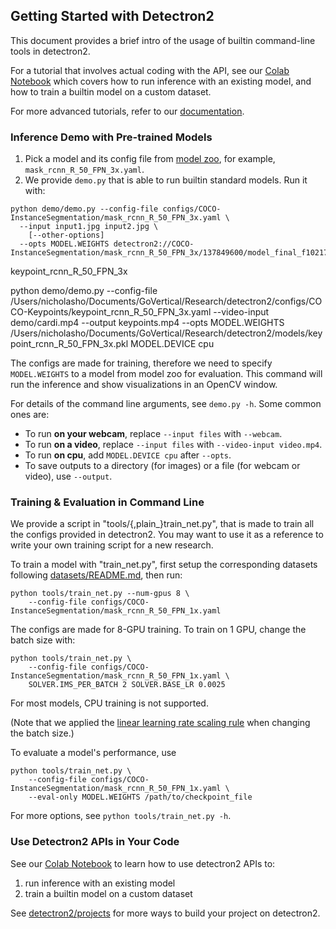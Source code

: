 ## Getting Started with Detectron2

This document provides a brief intro of the usage of builtin command-line tools in detectron2.

For a tutorial that involves actual coding with the API,
see our [Colab Notebook](https://colab.research.google.com/drive/16jcaJoc6bCFAQ96jDe2HwtXj7BMD_-m5)
which covers how to run inference with an
existing model, and how to train a builtin model on a custom dataset.

For more advanced tutorials, refer to our [documentation](https://detectron2.readthedocs.io/tutorials/extend.html).

### Inference Demo with Pre-trained Models

1. Pick a model and its config file from
   [model zoo](https://github.com/facebookresearch/detectron2/blob/master/MODEL_ZOO.md),
   for example, `mask_rcnn_R_50_FPN_3x.yaml`.
2. We provide `demo.py` that is able to run builtin standard models. Run it with:

```
python demo/demo.py --config-file configs/COCO-InstanceSegmentation/mask_rcnn_R_50_FPN_3x.yaml \
  --input input1.jpg input2.jpg \
	[--other-options]
  --opts MODEL.WEIGHTS detectron2://COCO-InstanceSegmentation/mask_rcnn_R_50_FPN_3x/137849600/model_final_f10217.pkl
```

keypoint_rcnn_R_50_FPN_3x

python demo/demo.py --config-file /Users/nicholasho/Documents/GoVertical/Research/detectron2/configs/COCO-Keypoints/keypoint_rcnn_R_50_FPN_3x.yaml --video-input demo/cardi.mp4 --output keypoints.mp4 --opts MODEL.WEIGHTS /Users/nicholasho/Documents/GoVertical/Research/detectron2/models/keypoint_rcnn_R_50_FPN_3x.pkl MODEL.DEVICE cpu

The configs are made for training, therefore we need to specify `MODEL.WEIGHTS` to a model from model zoo for evaluation.
This command will run the inference and show visualizations in an OpenCV window.

For details of the command line arguments, see `demo.py -h`. Some common ones are:

- To run **on your webcam**, replace `--input files` with `--webcam`.
- To run **on a video**, replace `--input files` with `--video-input video.mp4`.
- To run **on cpu**, add `MODEL.DEVICE cpu` after `--opts`.
- To save outputs to a directory (for images) or a file (for webcam or video), use `--output`.

### Training & Evaluation in Command Line

We provide a script in "tools/{,plain\_}train_net.py", that is made to train
all the configs provided in detectron2.
You may want to use it as a reference to write your own training script for a new research.

To train a model with "train_net.py", first
setup the corresponding datasets following
[datasets/README.md](https://github.com/facebookresearch/detectron2/blob/master/datasets/README.md),
then run:

```
python tools/train_net.py --num-gpus 8 \
	--config-file configs/COCO-InstanceSegmentation/mask_rcnn_R_50_FPN_1x.yaml
```

The configs are made for 8-GPU training. To train on 1 GPU, change the batch size with:

```
python tools/train_net.py \
	--config-file configs/COCO-InstanceSegmentation/mask_rcnn_R_50_FPN_1x.yaml \
	SOLVER.IMS_PER_BATCH 2 SOLVER.BASE_LR 0.0025
```

For most models, CPU training is not supported.

(Note that we applied the [linear learning rate scaling rule](https://arxiv.org/abs/1706.02677)
when changing the batch size.)

To evaluate a model's performance, use

```
python tools/train_net.py \
	--config-file configs/COCO-InstanceSegmentation/mask_rcnn_R_50_FPN_1x.yaml \
	--eval-only MODEL.WEIGHTS /path/to/checkpoint_file
```

For more options, see `python tools/train_net.py -h`.

### Use Detectron2 APIs in Your Code

See our [Colab Notebook](https://colab.research.google.com/drive/16jcaJoc6bCFAQ96jDe2HwtXj7BMD_-m5)
to learn how to use detectron2 APIs to:

1. run inference with an existing model
2. train a builtin model on a custom dataset

See [detectron2/projects](https://github.com/facebookresearch/detectron2/tree/master/projects)
for more ways to build your project on detectron2.
